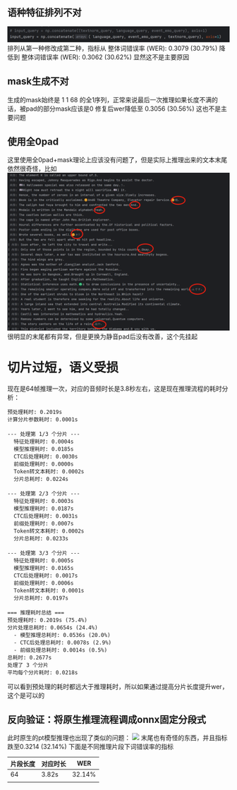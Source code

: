 ## 语种特征排列不对
![](../../file/Pasted%20image%2020250826101103.png)
排列从第一种修改成第二种，指标从 整体词错误率 (WER): 0.3079 (30.79%) 降低到 整体词错误率 (WER): 0.3062 (30.62%)
显然这不是主要原因


## mask生成不对
生成的mask始终是 1 1 68 的全1序列，正常来说最后一次推理如果长度不满的话，被pad的部分mask应该是0
修复后wer降低至 0.3056 (30.56%)
这也不是主要问题


## 使用全0pad
这里使用全0pad+mask理论上应该没有问题了，但是实际上推理出来的文本末尾依然很奇怪，比如
![](../../file/Pasted%20image%2020250826103533.png)
很明显的末尾都有异常，但是更换为静音pad后没有改善，这个先挂起


# 切片过短，语义受损
现在是64帧推理一次，对应的音频时长是3.8秒左右，这是现在推理流程的耗时分析：
```
预处理耗时: 0.2019s
计算分片参数耗时: 0.0001s

--- 处理第 1/3 个分片 ---
  特征处理耗时: 0.0004s
  模型推理耗时: 0.0185s
  CTC后处理耗时: 0.0030s
  前缀处理耗时: 0.0000s
  Token转文本耗时: 0.0002s
  分片总耗时: 0.0224s

--- 处理第 2/3 个分片 ---
  特征处理耗时: 0.0003s
  模型推理耗时: 0.0187s
  CTC后处理耗时: 0.0031s
  前缀处理耗时: 0.0007s
  Token转文本耗时: 0.0002s
  分片总耗时: 0.0233s

--- 处理第 3/3 个分片 ---
  特征处理耗时: 0.0005s
  模型推理耗时: 0.0165s
  CTC后处理耗时: 0.0017s
  前缀处理耗时: 0.0006s
  Token转文本耗时: 0.0001s
  分片总耗时: 0.0197s

=== 推理耗时总结 ===
预处理耗时: 0.2019s (75.4%)
分片处理总耗时: 0.0654s (24.4%)
  - 模型推理总耗时: 0.0536s (20.0%)
  - CTC后处理总耗时: 0.0078s (2.9%)
  - 前缀处理总耗时: 0.0014s (0.5%)
总耗时: 0.2677s
处理了 3 个分片
平均每个分片耗时: 0.0218s
```
可以看到预处理的耗时都远大于推理耗时，所以如果通过提高分片长度提升wer，这个是可以的


## 反向验证：将原生推理流程调成onnx固定分段式
此时原生的pt模型推理也出现了类似的问题：
![](Pasted%20image%2020250826142500.png)
末尾也有奇怪的东西，并且指标跌至0.3214 (32.14%)
下面是不同推理片段下词错误率的指标

| 片段长度 | 对应时长  | WER    |
| ---- | ----- | ------ |
| 64   | 3.82s | 32.14% |
|      |       |        |
